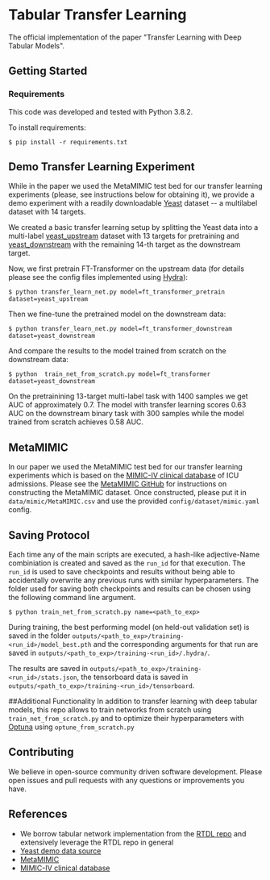 # Tabular Transfer Learning
The official implementation of the paper "Transfer Learning with Deep Tabular Models".

## Getting Started

### Requirements
This code was developed and tested with Python 3.8.2.

To install requirements:

```$ pip install -r requirements.txt```

## Demo Transfer Learning Experiment
While in the paper we used the MetaMIMIC test bed for our transfer learning experiments (please, see instructions below for obtaining it), we provide a demo experiment with a readily downloadable [Yeast](http://mulan.sourceforge.net/datasets-mlc.html) dataset -- a multilabel dataset with 14 targets.

We created a basic transfer learning setup by splitting the Yeast data into a multi-label [yeast_upstream](data/yeast_upstream) dataset with 13 targets for pretraining and [yeast_downstream](data/yeast_downtream) with the remaining 14-th target as the downstream target.

Now, we first pretrain FT-Transformer on the upstream data (for details please see the config files implemented using [Hydra](https://hydra.cc/docs/intro/)):

```$ python transfer_learn_net.py model=ft_transformer_pretrain dataset=yeast_upstream```

Then we fine-tune the pretrained model on the downstream data:

```$ python transfer_learn_net.py model=ft_transformer_downstream dataset=yeast_downstream```

And compare the results to the model trained from scratch on the downstream data:

```$ python  train_net_from_scratch.py model=ft_transformer dataset=yeast_downstream```

On the pretrainining 13-target multi-label task with 1400 samples we get AUC of approximately 0.7. The model with transfer learning scores 0.63 AUC on the downstream binary task with 300 samples while the model trained from scratch achieves 0.58 AUC.
## MetaMIMIC
In our paper we used the MetaMIMIC test bed for our transfer learning experiments which is based on the [MIMIC-IV clinical database](https://physionet.org/content/mimiciv/1.0/) of ICU admissions. Please see the [MetaMIMIC GitHub](https://github.com/ModelOriented/metaMIMIC) for instructions on constructing the MetaMIMIC dataset. Once constructed, please put it in `data/mimic/MetaMIMIC.csv` and use the provided `config/dataset/mimic.yaml` config.

## Saving Protocol 

Each time any of the main scripts are executed, a hash-like adjective-Name combiniation is created and saved as the `run_id` for that execution. The `run_id` is used to save checkpoints and results without being able to accidentally overwrite any previous runs with similar hyperparameters. The folder used for saving both checkpoints and results can be chosen using the following command line argument.

```$ python train_net_from_scratch.py name=<path_to_exp>```

During training, the best performing model (on held-out validation set) is saved in the folder `outputs/<path_to_exp>/training-<run_id>/model_best.pth` and the corresponding arguments for that run are saved in `outputs/<path_to_exp>/training-<run_id>/.hydra/`. 

The results are saved in `outputs/<path_to_exp>/training-<run_id>/stats.json`, the tensorboard data is saved in `outputs/<path_to_exp>/training-<run_id>/tensorboard`.

##Additional Functionality
In addition to transfer learning with deep tabular models, this repo allows to train networks from scratch using ` train_net_from_scratch.py` and to optimize their hyperparameters with [Optuna](https://optuna.org) using `optune_from_scratch.py`

## Contributing

We believe in open-source community driven software development. Please open issues and pull requests with any questions or improvements you have.

## References
* We borrow tabular network implementation from the [RTDL repo](https://github.com/Yura52/rtdl) and extensively leverage the RTDL repo in general
* [Yeast demo data source](http://mulan.sourceforge.net/datasets-mlc.html)
* [MetaMIMIC](https://github.com/ModelOriented/metaMIMIC)
* [MIMIC-IV clinical database](https://physionet.org/content/mimiciv/1.0/)
